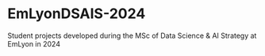 # EmLyonDSAIS-2024
Student projects developed during the MSc of Data Science &amp; AI Strategy at EmLyon in 2024
